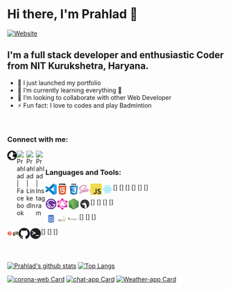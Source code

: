 # Hi there, I'm Prahlad 👋

[![Website](https://img.shields.io/website?label=prahlad's_portfolio&style=for-the-badge&url=https%3A%2F%2Fcodestackr.com)](https://sleepy-gates-f47aca.netlify.app)

## I'm a full stack developer and enthusiastic Coder from NIT Kurukshetra, Haryana.

- 🔭 I just launched my portfolio
- 🌱 I’m currently learning everything 🤣
- 👯 I’m looking to collaborate with other Web Developer
- ⚡ Fun fact: I love to codes and play Badmintion
<br />

### Connect with me:

[<img align="left" alt="prahlad3086" width="22px" src="https://raw.githubusercontent.com/iconic/open-iconic/master/svg/globe.svg" />](https://sleepy-gates-f47aca.netlify.app/)
[<img align="left" alt="Prahlad | Facebook" width="22px" src="https://cdn.jsdelivr.net/npm/simple-icons@3.13.0/icons/facebook.svg" />](https://www.facebook.com/profile.php?id=100009269886303)
[<img align="left" alt="Prahlad | LinkedIn" width="22px" src="https://cdn.jsdelivr.net/npm/simple-icons@v3/icons/linkedin.svg" />](https://www.linkedin.com/in/prahlad-kumar-37b74b1b2)
[<img align="left" alt="Prahlad | Instagram" width="22px" src="https://cdn.jsdelivr.net/npm/simple-icons@v3/icons/instagram.svg" />](https://www.instagram.com/prahlad_3086)

<br />

### Languages and Tools:

[<img align="left" alt="Visual Studio Code" width="26px" src="https://raw.githubusercontent.com/github/explore/80688e429a7d4ef2fca1e82350fe8e3517d3494d/topics/visual-studio-code/visual-studio-code.png" />]
[<img align="left" alt="HTML5" width="26px" src="https://raw.githubusercontent.com/github/explore/80688e429a7d4ef2fca1e82350fe8e3517d3494d/topics/html/html.png" />]
[<img align="left" alt="CSS3" width="26px" src="https://raw.githubusercontent.com/github/explore/80688e429a7d4ef2fca1e82350fe8e3517d3494d/topics/css/css.png" />]
[<img align="left" alt="Sass" width="26px" src="https://raw.githubusercontent.com/github/explore/80688e429a7d4ef2fca1e82350fe8e3517d3494d/topics/sass/sass.png" />]
[<img align="left" alt="JavaScript" width="26px" src="https://raw.githubusercontent.com/github/explore/80688e429a7d4ef2fca1e82350fe8e3517d3494d/topics/javascript/javascript.png" />]
[<img align="left" alt="React" width="26px" src="https://raw.githubusercontent.com/github/explore/80688e429a7d4ef2fca1e82350fe8e3517d3494d/topics/react/react.png" />]
<br />
<br />
[<img align="left" alt="Gatsby" width="26px" src="https://raw.githubusercontent.com/github/explore/e94815998e4e0713912fed477a1f346ec04c3da2/topics/gatsby/gatsby.png" />]
[<img align="left" alt="GraphQL" width="26px" src="https://raw.githubusercontent.com/github/explore/80688e429a7d4ef2fca1e82350fe8e3517d3494d/topics/graphql/graphql.png" />]
[<img align="left" alt="Node.js" width="26px" src="https://raw.githubusercontent.com/github/explore/80688e429a7d4ef2fca1e82350fe8e3517d3494d/topics/nodejs/nodejs.png" />]
[<img align="left" alt="Deno" width="26px" src="https://raw.githubusercontent.com/github/explore/361e2821e2dea67711cde99c9c40ed357061cf27/topics/deno/deno.png" />]
<br />
<br />
[<img align="left" alt="SQL" width="26px" src="https://raw.githubusercontent.com/github/explore/80688e429a7d4ef2fca1e82350fe8e3517d3494d/topics/sql/sql.png" />]
[<img align="left" alt="MySQL" width="26px" src="https://raw.githubusercontent.com/github/explore/80688e429a7d4ef2fca1e82350fe8e3517d3494d/topics/mysql/mysql.png" />]
[<img align="left" alt="MongoDB" width="26px" src="https://raw.githubusercontent.com/github/explore/80688e429a7d4ef2fca1e82350fe8e3517d3494d/topics/mongodb/mongodb.png" />]
<br />
<br />
[<img align="left" alt="Git" width="26px" src="https://raw.githubusercontent.com/github/explore/80688e429a7d4ef2fca1e82350fe8e3517d3494d/topics/git/git.png" />]
[<img align="left" alt="GitHub" width="26px" src="https://raw.githubusercontent.com/github/explore/78df643247d429f6cc873026c0622819ad797942/topics/github/github.png" />]
[<img align="left" alt="Terminal" width="26px" src="https://raw.githubusercontent.com/github/explore/80688e429a7d4ef2fca1e82350fe8e3517d3494d/topics/terminal/terminal.png" />]

<br />
<br />

[![Prahlad's github stats](https://github-readme-stats.vercel.app/api?username=prahlad3086&show_icons=true&theme=tokyonight)](https://github.com/prahlad3086/github-readme-stats)
[![Top Langs](https://github-readme-stats.vercel.app/api/top-langs/?username=prahlad3086&langs_count=8&theme=blue-green&layout=compact)](https://github.com/prahlad3086/github-readme-stats)

[![corona-web Card](https://github-readme-stats.vercel.app/api/pin/?username=prahlad3086&repo=corona-web&theme=dark)](https://github.com/prahlad3086/corona-web)
[![chat-app Card](https://github-readme-stats.vercel.app/api/pin/?username=prahlad3086&repo=chat-app&theme=dark)](https://github.com/prahlad3086/chat-app)
[![Weather-app Card](https://github-readme-stats.vercel.app/api/pin/?username=prahlad3086&repo=First-Node-Weather-website&theme=dark)](https://github.com/prahlad3086/First-Node-Weather-website)


<!--
**Prahlad3086/Prahlad3086** is a ✨ _special_ ✨ repository because its `README.md` (this file) appears on your GitHub profile.

Here are some ideas to get you started:

- 🔭 I’m currently working on ...
- 🌱 I’m currently learning ...
- 👯 I’m looking to collaborate on ...
- 🤔 I’m looking for help with ...
- 💬 Ask me about ...
- 📫 How to reach me: ...
- 😄 Pronouns: ...
- ⚡ Fun fact: ...
-->
